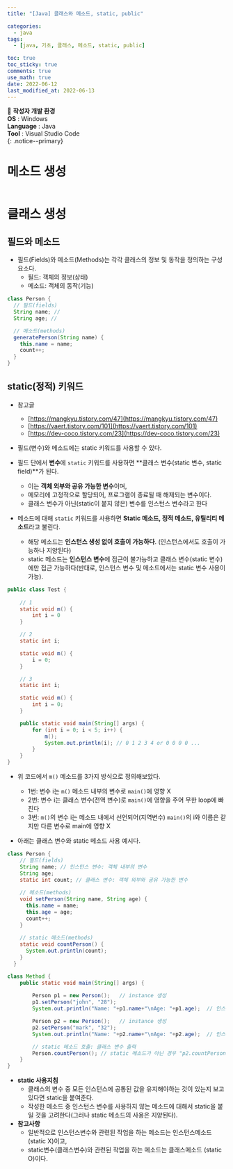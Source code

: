 ```yaml
---
title: "[Java] 클래스와 메소드, static, public"

categories:
  - java
tags:
  - [java, 기초, 클래스, 메소드, static, public]

toc: true
toc_sticky: true
comments: true
use_math: true
date: 2022-06-12
last_modified_at: 2022-06-13
---
```


📌 **작성자 개발 환경** <br>
**OS** : Windows <br>
**Language** : Java<br>
**Tool** : Visual Studio Code<br>
{: .notice--primary}

# 메소드 생성

```java

```

# 클래스 생성

## 필드와 메소드

- 필드(Fields)와 메소드(Methods)는 각각 클래스의 정보 및 동작을 정의하는 구성요소다.
    - 필드: 객체의 정보(상태)
    - 메소드: 객체의 동작(기능)

```java
class Person {
  // 필드(fields)
  String name; // 
  String age; // 

  // 메소드(methods)
  generatePerson(String name) {
    this.name = name;
    count++;
  }
}
```

## static(정적) 키워드

- 참고글
    - [https://mangkyu.tistory.com/47](https://mangkyu.tistory.com/47)
    - [https://vaert.tistory.com/101](https://vaert.tistory.com/101)
    - [https://dev-coco.tistory.com/23](https://dev-coco.tistory.com/23)

- 필드(변수)와 메소드에는 static 키워드를 사용할 수 있다.
- 필드 단에서 **변수**에 `static` 키워드를 사용하면 **클래스 변수(static 변수, static field)**가 된다.
    - 이는 **객체 외부와 공유 가능한 변수**이며,
    - 메모리에 고정적으로 할당되어, 프로그램이 종료될 때 해제되는 변수이다.
    - 클래스 변수가 아닌(static이 붙지 않은) 변수를 인스턴스 변수라고 한다
- 메소드에 대해 `static` 키워드를 사용하면 **Static 메소드, 정적 메소드, 유틸리티 메소드**라고 불린다.
    - 해당 메소드는 **인스턴스 생성 없이 호출이 가능하다**. (인스턴스에서도 호출이 가능하나 지양된다)
    - static 메소드는 **인스턴스 변수**에 접근이 불가능하고 클래스 변수(static 변수)에만 접근 가능하다(반대로, 인스턴스 변수 및 메소드에서는 static 변수 사용이 가능).

```java
public class Test {
    
    // 1
    static void m() {
        int i = 0
    }

    // 2
    static int i;

    static void m() {
        i = 0;
    }

    // 3
    static int i;

    static void m() {
        int i = 0;
    }

    public static void main(String[] args) {
        for (int i = 0; i < 5; i++) {
            m();
            System.out.println(i); // 0 1 2 3 4 or 0 0 0 0 ...
        }
    }
}
```

- 위 코드에서 `m()` 메소드를 3가지 방식으로 정의해보았다.
    - 1번: 변수 i는 `m()` 메소드 내부의 변수로 `main()`에 영향 X
    - 2번: 변수 i는 클래스 변수(전역 변수)로 `main()`에 영향을 주어 무한 loop에 빠진다
    - 3번: `m()`의 변수 i는 메소드 내에서 선언되어(지역변수) `main()`의 i와 이름은 같지만 다른 변수로 main에 영향 X 

- 아래는 클래스 변수와 static 메소드 사용 예시다.

```java
class Person {
    // 필드(fields)
    String name; // 인스턴스 변수: 객체 내부의 변수
    String age;
    static int count; // 클래스 변수: 객체 외부와 공유 가능한 변수
  
    // 메소드(methods)
    void setPerson(String name, String age) {
      this.name = name;
      this.age = age;
      count++;
    }
    
    // static 메소드(methods)
    static void countPerson() {
      System.out.println(count);
    }
  }

class Method {
    public static void main(String[] args) {
        
        Person p1 = new Person();   // instance 생성
        p1.setPerson("john", "28");
        System.out.println("Name: "+p1.name+"\nAge: "+p1.age);  // 인스턴스 변수 출력

        Person p2 = new Person();   // instance 생성
        p2.setPerson("mark", "32");
        System.out.println("Name: "+p2.name+"\nAge: "+p2.age);  // 인스턴스 변수 출력

        // static 메소드 호출: 클래스 변수 출력
        Person.countPerson(); // static 메소드가 아닌 경우 "p2.countPerson();"
    }
}
```

- **static 사용지침**
    - 클래스의 변수 중 모든 인스턴스에 공통된 값을 유지해야하는 것이 있는지 보고 있다면 static을 붙여준다.
    - 작성한 메소드 중 인스턴스 변수를 사용하지 않는 메소드에 대해서 static을 붙일 것을 고려한다(그러나 static 메소드의 사용은 지양된다).
- **참고사항**
    - 일반적으로 인스턴스변수와 관련된 작업을 하는 메소드는 인스턴스메소드 (static X)이고,
    - static변수(클래스변수)와 관련된 작업을 하는 메소드는 클래스메소드 (static O)이다.